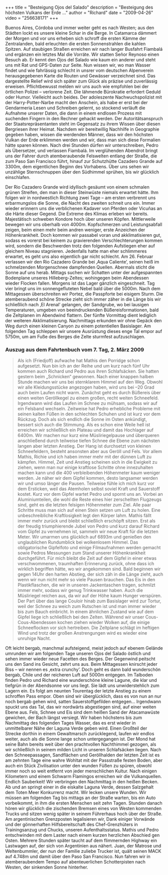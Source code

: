 +++
title = "Besteigung Ojos del Salado"
description = "Besteigung des höchsten Vulkans der Erde ..."
author = "Richard"
date = "2009-04-26"
video = "256638171"
+++

Buenos Aires, Córdoba und immer weiter geht es nach Westen; aus den Städten lockt es unsere kleine Schar in die Berge. In Catamarca dämmert der Morgen und vor uns erheben sich schroff die ersten Kämme der Zentralanden, bald erleuchten die ersten Sonnenstrahlen die kahlen Spitzen. Auf staubigen Straßen erreichen wir nach langer Busfahrt Fiambalá und ergänzen ein letztes Mal die Vorräte.
Wir statten Señor Reynoso einen Besuch ab. Er kennt den Ojos del Salado wie kaum ein anderer und steht uns mit Rat und GPS-Daten zur Seite. Nun wissen wir, wo man Wasser findet und wie fahrlässig schlecht in unsrer vom deutschen Alpenverein herausgegebenen Karte die Routen und Gewässer verzeichnet sind. Das dargestellte Relief wird sich später zum Glück als präzise und zuverlässig erweisen.
Pflichtbewusst melden wir uns auch wie empfohlen bei der örtlichen Polizei – verlorene Zeit. Die lähmende Bürokratie erfordert Geduld oder Humor. Vielleicht auch beides. Der adoleszente Nachwuchspolizist mit der Harry-Potter-Narbe macht den Anschein, als habe er erst bei der Gendarmeria Lesen und Schreiben gelernt, so stockend verläuft die Aufnahme unserer Daten, die dann in einem endlosen Prozess mit suchenden Fingern in den Rechner gehackt werden.
Der Autoritätsanspruch der Staatsrepräsentanten steht im Gegensatz zu ihrem Wissen über diesen Bergriesen ihrer Heimat. Nachdem wir bereitwillig Nachhilfe in Geographie gegeben haben, wissen die werdenden Männer, dass wir den höchsten Vulkan der Erde erklimmen werden und wir, dass man sich diese Formalien hätte sparen können.
Nach drei Stunden dürfen wir unterschreiben, Pedro als Übersetzer, und verlassen Fiambalá. Im verglühenden Abendrot bringt uns der Fahrer durch atemberaubende Felswelten entlang der Straße, die zum Paso San Francisco führt, hinauf zur Schutzhütte Cazadero Grande auf 3300m, dem eigentlichen Beginn des Vorhabens. Über uns sehen wir unzählige Sternschnuppen über den Südhimmel sprühen, bis wir glücklich einschlafen.

Der Rio Cazadero Grande wird idyllisch gesäumt von einem schmalen grünen Streifen, den man in dieser Steinwüste niemals erwartet hätte. Ihm folgen wir in nordwestlich Richtung zwei Tage – am ersten verbrennt uns erbarmungslos die Sonne, die Nacht des zweiten schneit uns ein. Immer wieder erinnern uns die verblichenen Kadaver von Pferden oder Vicuñas an die Härte dieser Gegend. Die Extreme des Klimas erleben wir bereits. Majestätisch schweben Kondore hoch über unseren Köpfen.
Mittlerweile bewegen wir uns oberhalb von 4000m. Kopfschmerzen und Leistungsabfall zeigen, beim einen mehr beim andren weniger, erste Anzeichen der Höhenkrankheit. Doch kommen wir passabel voran und akklimatisieren gut, sodass es vorerst bei keinem zu gravierenden Verschlechterungen kommen wird, sondern die Beschwerden trotz den folgenden Aufstiegen eher auf gleichem Niveau stagnieren. Jedenfalls hatte man eher schlimmeres erwartet, es geht uns also eigentlich gar nicht schlecht.
Am 26. Februar verlassen wir den Rio Cazadero Grande bei ‚Aqua Caliente’, seinen heiß im schmelzenden Morgenschnee dampfenden Quellen. Abermals sticht die Sonne auf uns herab. Mittags suchen wir Schatten unter der aufgespannten Bodenplane unseres Hilleberg-Zeltes; wohingegen beim Abendessen wieder Flocken fallen. Morgens ist das Lager gänzlich eingeschneit.
Tag vier bringt uns im sonnengefluteten Nebel bald über die 5000m. Nach dem Mittagessen überschreiten wir Portez, die Passpforte bei eisigem Sturm. Die atemberaubend schöne Strecke zieht sich immer zäher in die Länge bis wir schließlich nach ‚El Arenal’ gelangen, der Sandgrube, wo bei lausigen Temperaturen, umgeben von beeindruckenden Büßereisformationen, bald die Zeltplanen im Abendwind flattern.
Der fünfte Vormittag dient lediglich der weiteren Akklimatisierung. Nachmittags erkunden wir ohne Gepäck den Weg durch einen kleinen Canyon zu einem potentiellen Basislager. Am folgenden Tag schleppen wir unsere Ausrüstung dieses enge Tal empor auf 5750m, um am Fuße des Berges die Zelte sturmfest aufzuschlagen.

### Auszug aus dem Fahrtenbuch vom 7. Tag, 2. März 2009

> Als ich (Friedjoff) aufwache hat Mathis den Porridge schon aufgesetzt. Nun bin ich an der Reihe und um kurz nach fünf Uhr kommen auch Richard und Pedro aus ihren Schlafsäcken. Sie hatten gestern beim „Schnicken“ gewonnen. Nach einer knappen halben Stunde machen wir uns bei sternklarem Himmel auf den Weg. Obwohl wir alle Kleidungsstücke angezogen haben, wird uns bei –20 Grad auch beim Laufen nicht warm.
> Zunächst geht es durch Büßereis über einen weiten Geröllkegel zu einem großen, recht weiten Schneefeld. Irgendwann wird das Laufen im Schnee zu mühsam, sodass wir auf ein Felsband wechseln. Zeitweise hat Pedro erhebliche Probleme mit seinen kalten Füßen in den schlechten Schuhen und ist kurz vor dem Rückzug. Doch als sich endlich die Sonne im Osten ankündigt, bessert sich auch die Stimmung.
> Als es schon eine Weile hell ist erreichen wir schließlich ein Plateau und damit das Hochlager auf 6400m. Wir machen nur kurz eine Müsliriegelpause und überqueren anschließend durch teilweise tiefen Schnee die Ebene zum nächsten langen aber letzten Anstieg. Der Hang ist durchsetzt von kleinen Schneefeldern, besteht ansonsten aber aus Geröll und Fels. Vor allem Mathis, Richie und ich haben immer mehr mit der dünnen Luft zu kämpfen. Himmel, Zeit und Anstieg scheinen sich in die Ewigkeit zu ziehen, wenn man nur einige kraftlose Schritte ohne innezuhalten machen kann und die 400 verbleibenden Höhenmeter kaum weniger werden. Je näher wir dem Gipfel kommen, desto langsamer werden wir und umso länger die Pausen. Teilweise fühle ich mich kurz vor dem Ersticken, weil das Atemholen selbst soviel Kraft und Sauerstoff kostet.
> Kurz vor dem Gipfel wartet Pedro und spornt uns an. Vorbei an Aluminiumteilen, die wohl die Reste eines hier zerschellten Flugzeugs sind, geht es die letzten felsigen Höhenmeter zum Ziel. Alle paar Schritte muss man sich auf einen Stein setzen um Luft zu holen. Eine unbeschreibliche Kraftlosigkeit legt den Körper lahm. Mathis fällt immer mehr zurück und bleibt schließlich erschöpft sitzen. Erst als der freudig triumphierende Jubel von Pedro und kurz darauf Richard vom Gipfel zu vernehmen ist, sammeln wir neue Kraft für die letzten Meter.
> Wir umarmen uns glücklich auf 6893m und genießen den unglaublichen Rundumblick bei wolkenlosem Himmel. Das obligatorische Gipfelfoto und einige Filmaufnahmen werden gemacht sowie Pedros Messungen zum Stand unserer Höhenkrankheit durchgeführt.
> Für mich bleibt die Zeit auf dem Gipfel in einer etwas verschwommenen, traumhaften Erinnerung zurück, ohne dass ich wirklich begriffen hätte, wo wir angekommen sind.
> Bald beginnen wir gegen 14Uhr den harten Abstieg, der sich zäh in die Länge zieht, auch wenn wir nun nicht mehr so viele Pausen brauchen. Das Eis in den Plastikflaschen, die wir in unseren Jackentaschen tragen, schmilzt immer mehr, sodass wir genug Trinkwasser haben. Auch die Müsliriegel reichen aus, da wir auf der Höhe kaum Hunger verspüren. Der Part über das lange Couloir hinab zum Basislager wird zur Tortur, weil der Schnee zu weich zum Rutschen ist und man immer wieder bis zum Bauch einbricht. In einem ähnlichen Zustand wie auf dem Gipfel liege ich schließlich bei den Zelten.
> Während wir unser Cous-Cous-Abendessen kochen ziehen wieder Wolken auf, die einige Schneeflocken vor sich hertreiben. Die Zeltplane schlägt im heftigen Wind und trotz der großen Anstrengungen wird es wieder eine unruhige Nacht.

Oft leicht bergab, manchmal aufsteigend, meist jedoch auf ebenem Gelände umrunden wir am folgenden Tage unseren Ojos del Salado östlich und sehen immer wieder neue Facetten des Berges. Der Gegenwind peitscht uns den Sand ins Gesicht, zehrt uns aus. Beim Mittagessen knirscht jeder Biss – wir nennen es ‚extra crunchy’. Doch geht es dann bald wunderschön bergab, Chile und der reicheren Luft auf 5000m entgegen. Im Talboden finden Pedro und Richard eine wunderschöne kleine Lagune, die klar und tiefgrün in der Abendsonne vor uns liegt. Sie lädt uns unwiderstehlich zum Lagern ein.
Es folgt am neunten Tourentag der letzte Anstieg zu einem schroffen Pass empor. Oben sind wir überglücklich, dass es von nun an nur noch bergab gehen wird, satten Sauerstoffgefilden entgegen...
Irgendwann spuckt uns das Tal, das wir nordwärts abgestiegen sind, auf einer weiten Ebene aus. Fels, Schnee und Eis sind dem heißen Sand der Atacamawüste gewichen, der Bach längst versiegt. Wir haben höchstens bis zum Nachmittag des folgenden Tages Wasser, das es erst wieder in unmittelbarer Nähe der Laguna Verde geben wird. Einen Großteil der Strecke dorthin in einem Gewaltmarsch zurücklegend, laufen wir endlos weiter, auch als die Sonne lange schon untergegangen ist. Der Mond hat seine Bahn bereits weit über den prachtvollen Nachthimmel gezogen, als wir schließlich in seinem milden Licht in unseren Schlafsäcken liegen.
Nach den Schneepassagen, Sandflächen und Geröllhalden der letzten Zeit ist es am zehnten Tage eine wahre Wohltat mit der Passstraße festen Boden, aber auch ein Stück Zivilisation unter den wunden Füßen zu spüren, obwohl immer noch so weit entfernt von jeder menschlichen Kultur.
Nach einigen Kilometern und einem Schwarm Flamingos erreichen wir die Vulkanquellen. Endlich Sauberkeit! Wir verbringen den Nachmittag in den heißen Becken. Ab und an springt einer in die eiskalte Laguna Verde, dessen Salzgehalt dem Toten Meer Konkurrenz macht. Wir lecken unsere Wunden.
Wir müssen am folgenden Tag bis mittags an der Straße warten, bis ein Auto vorbeikommt, in ihm die ersten Menschen seit zehn Tagen. Stunden danach hören wir glücklich die zischenden Bremsen eines von Westen kommenden Trucks und sitzen wenig später in seinem Führerhaus hoch über der Straße. Am argentinischen Grenzposten legalisieren wir, Dank einiger Vorwände und der gönnerhaften Hilfsbereitschaft des Chef-Grenzhüters in Trainingsanzug und Chucks, unseren Aufenthaltsstatus. Mathis und Pedro entschwinden mit dem Laster nach einem kurzen herzlichen Abschied gen Osten.
Mehrere Stunden später taucht auf dem flimmernden Highway ein Lastwagen auf, der sich von Argentinien aus nähert. Juan, der Matrose und Weltenbummler, der nun der Familie zuliebe Trucker ist, quält seinen MACK auf 4.748m und damit über den Paso San Francisco.
Nun fahren wir in atemberaubendem Tempo auf abenteuerlichen Schotterpisten nach Westen, der sinkenden Sonne hinterher.
